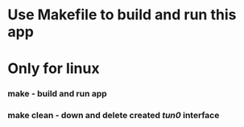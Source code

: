 # Use Makefile to build and run this app
# Only for linux

### make -  build and run app
### make clean - down and delete created *tun0* interface
